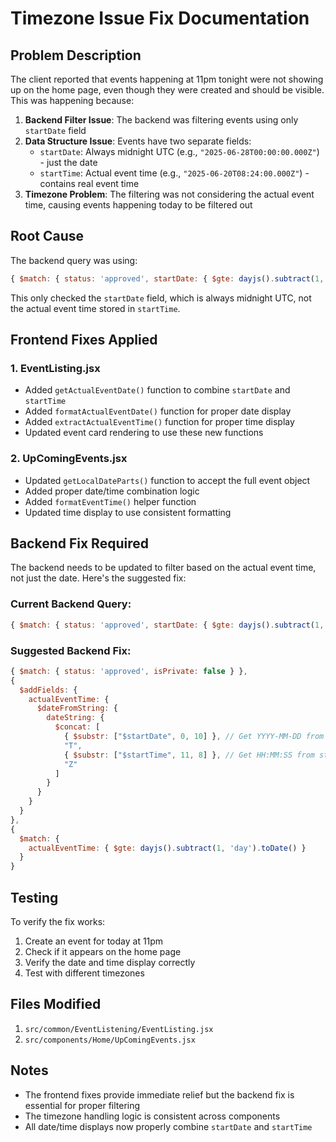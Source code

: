 # Timezone Issue Fix Documentation

## Problem Description

The client reported that events happening at 11pm tonight were not showing up on the home page, even though they were created and should be visible. This was happening because:

1. **Backend Filter Issue**: The backend was filtering events using only `startDate` field
2. **Data Structure Issue**: Events have two separate fields:
   - `startDate`: Always midnight UTC (e.g., `"2025-06-28T00:00:00.000Z"`) - just the date
   - `startTime`: Actual event time (e.g., `"2025-06-20T08:24:00.000Z"`) - contains real event time
3. **Timezone Problem**: The filtering was not considering the actual event time, causing events happening today to be filtered out

## Root Cause

The backend query was using:
```javascript
{ $match: { status: 'approved', startDate: { $gte: dayjs().subtract(1, 'day').toDate() }, isPrivate: false } }
```

This only checked the `startDate` field, which is always midnight UTC, not the actual event time stored in `startTime`.

## Frontend Fixes Applied

### 1. EventListing.jsx
- Added `getActualEventDate()` function to combine `startDate` and `startTime`
- Added `formatActualEventDate()` function for proper date display
- Added `extractActualEventTime()` function for proper time display
- Updated event card rendering to use these new functions

### 2. UpComingEvents.jsx
- Updated `getLocalDateParts()` function to accept the full event object
- Added proper date/time combination logic
- Added `formatEventTime()` helper function
- Updated time display to use consistent formatting

## Backend Fix Required

The backend needs to be updated to filter based on the actual event time, not just the date. Here's the suggested fix:

### Current Backend Query:
```javascript
{ $match: { status: 'approved', startDate: { $gte: dayjs().subtract(1, 'day').toDate() }, isPrivate: false } }
```

### Suggested Backend Fix:
```javascript
{ $match: { status: 'approved', isPrivate: false } },
{
  $addFields: {
    actualEventTime: {
      $dateFromString: {
        dateString: {
          $concat: [
            { $substr: ["$startDate", 0, 10] }, // Get YYYY-MM-DD from startDate
            "T",
            { $substr: ["$startTime", 11, 8] }, // Get HH:MM:SS from startTime
            "Z"
          ]
        }
      }
    }
  }
},
{
  $match: {
    actualEventTime: { $gte: dayjs().subtract(1, 'day').toDate() }
  }
}
```

## Testing

To verify the fix works:

1. Create an event for today at 11pm
2. Check if it appears on the home page
3. Verify the date and time display correctly
4. Test with different timezones

## Files Modified

1. `src/common/EventListening/EventListing.jsx`
2. `src/components/Home/UpComingEvents.jsx`

## Notes

- The frontend fixes provide immediate relief but the backend fix is essential for proper filtering
- The timezone handling logic is consistent across components
- All date/time displays now properly combine `startDate` and `startTime` 